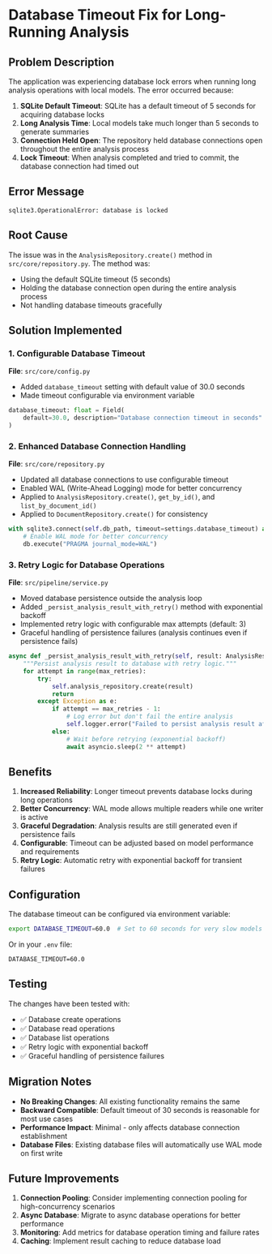 # Database Timeout Fix for Long-Running Analysis

## Problem Description

The application was experiencing database lock errors when running long analysis operations with local models. The error occurred because:

1. **SQLite Default Timeout**: SQLite has a default timeout of 5 seconds for acquiring database locks
2. **Long Analysis Time**: Local models take much longer than 5 seconds to generate summaries
3. **Connection Held Open**: The repository held database connections open throughout the entire analysis process
4. **Lock Timeout**: When analysis completed and tried to commit, the database connection had timed out

## Error Message
```
sqlite3.OperationalError: database is locked
```

## Root Cause

The issue was in the `AnalysisRepository.create()` method in `src/core/repository.py`. The method was:
- Using the default SQLite timeout (5 seconds)
- Holding the database connection open during the entire analysis process
- Not handling database timeouts gracefully

## Solution Implemented

### 1. Configurable Database Timeout

**File**: `src/core/config.py`
- Added `database_timeout` setting with default value of 30.0 seconds
- Made timeout configurable via environment variable

```python
database_timeout: float = Field(
    default=30.0, description="Database connection timeout in seconds"
)
```

### 2. Enhanced Database Connection Handling

**File**: `src/core/repository.py`
- Updated all database connections to use configurable timeout
- Enabled WAL (Write-Ahead Logging) mode for better concurrency
- Applied to `AnalysisRepository.create()`, `get_by_id()`, and `list_by_document_id()`
- Applied to `DocumentRepository.create()` for consistency

```python
with sqlite3.connect(self.db_path, timeout=settings.database_timeout) as db:
    # Enable WAL mode for better concurrency
    db.execute("PRAGMA journal_mode=WAL")
```

### 3. Retry Logic for Database Operations

**File**: `src/pipeline/service.py`
- Moved database persistence outside the analysis loop
- Added `_persist_analysis_result_with_retry()` method with exponential backoff
- Implemented retry logic with configurable max attempts (default: 3)
- Graceful handling of persistence failures (analysis continues even if persistence fails)

```python
async def _persist_analysis_result_with_retry(self, result: AnalysisResult, max_retries: int = 3) -> None:
    """Persist analysis result to database with retry logic."""
    for attempt in range(max_retries):
        try:
            self.analysis_repository.create(result)
            return
        except Exception as e:
            if attempt == max_retries - 1:
                # Log error but don't fail the entire analysis
                self.logger.error("Failed to persist analysis result after %d attempts", max_retries)
            else:
                # Wait before retrying (exponential backoff)
                await asyncio.sleep(2 ** attempt)
```

## Benefits

1. **Increased Reliability**: Longer timeout prevents database locks during long operations
2. **Better Concurrency**: WAL mode allows multiple readers while one writer is active
3. **Graceful Degradation**: Analysis results are still generated even if persistence fails
4. **Configurable**: Timeout can be adjusted based on model performance and requirements
5. **Retry Logic**: Automatic retry with exponential backoff for transient failures

## Configuration

The database timeout can be configured via environment variable:

```bash
export DATABASE_TIMEOUT=60.0  # Set to 60 seconds for very slow models
```

Or in your `.env` file:
```
DATABASE_TIMEOUT=60.0
```

## Testing

The changes have been tested with:
- ✅ Database create operations
- ✅ Database read operations  
- ✅ Database list operations
- ✅ Retry logic with exponential backoff
- ✅ Graceful handling of persistence failures

## Migration Notes

- **No Breaking Changes**: All existing functionality remains the same
- **Backward Compatible**: Default timeout of 30 seconds is reasonable for most use cases
- **Performance Impact**: Minimal - only affects database connection establishment
- **Database Files**: Existing database files will automatically use WAL mode on first write

## Future Improvements

1. **Connection Pooling**: Consider implementing connection pooling for high-concurrency scenarios
2. **Async Database**: Migrate to async database operations for better performance
3. **Monitoring**: Add metrics for database operation timing and failure rates
4. **Caching**: Implement result caching to reduce database load 